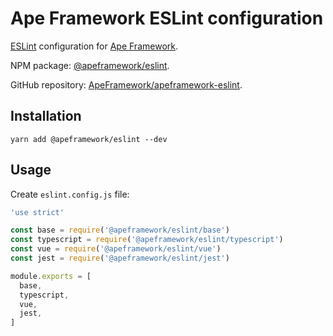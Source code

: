 # Ape Framework ESLint configuration

[ESLint](https://eslint.org) configuration for [Ape Framework](https://github.com/ApeFramework/apeframework).

NPM package: [@apeframework/eslint](https://www.npmjs.com/package/@apeframework/eslint).

GitHub repository: [ApeFramework/apeframework-eslint](https://github.com/ApeFramework/apeframework-eslint).

## Installation

```
yarn add @apeframework/eslint --dev
```

## Usage

Create `eslint.config.js` file:

```js
'use strict'

const base = require('@apeframework/eslint/base')
const typescript = require('@apeframework/eslint/typescript')
const vue = require('@apeframework/eslint/vue')
const jest = require('@apeframework/eslint/jest')

module.exports = [
  base,
  typescript,
  vue,
  jest,
]
```

